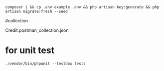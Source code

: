 ```shell
composer i && cp .env.example .env && php artisan key:generate && php artisan migrate:fresh --seed
```

#collection

Credit.postman_collection.json

# for unit test

```shell
./vendor/bin/phpunit --testdox tests
```
